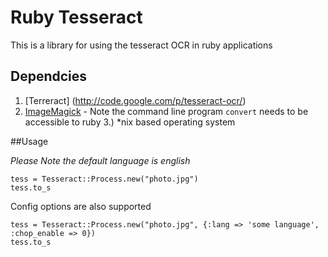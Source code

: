 # Ruby Tesseract

This is a library for using the tesseract OCR in ruby applications

## Dependcies

1. [Terreract] (http://code.google.com/p/tesseract-ocr/)
2. [ImageMagick](http://www.imagemagick.org/script/index.php) - Note the command line program `convert` needs to be accessible to ruby
3.) *nix based operating system

##Usage

*Please Note the default language is english*

    tess = Tesseract::Process.new("photo.jpg")
    tess.to_s
    
Config options are also supported

    tess = Tesseract::Process.new("photo.jpg", {:lang => 'some language', :chop_enable => 0})
    tess.to_s
    